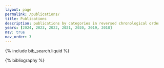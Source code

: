 ```yaml
---
layout: page
permalink: /publications/
title: Publications
description: publications by categories in reversed chronological order. 
years: [2024, 2023, 2022, 2021, 2020, 2019, 2018]
nav: true
nav_order: 3
---
```


<!-- _pages/publications.md -->

<!-- Bibsearch Feature -->

{% include bib_search.liquid %}

<div class="publications">

{% bibliography %}

</div>
